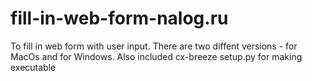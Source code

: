 # fill-in-web-form-nalog.ru
To fill in web form with user input.
There are two diffent versions - for MacOs and for Windows.
Also included cx-breeze setup.py for making executable
